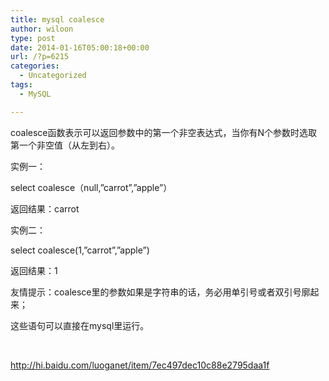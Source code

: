 ```yaml
---
title: mysql coalesce
author: wiloon
type: post
date: 2014-01-16T05:00:18+00:00
url: /?p=6215
categories:
  - Uncategorized
tags:
  - MySQL

---
```

coalesce函数表示可以返回参数中的第一个非空表达式，当你有N个参数时选取第一个非空值（从左到右）。

实例一：

select coalesce（null,&#8221;carrot&#8221;,&#8221;apple&#8221;）

返回结果：carrot

实例二：

select coalesce(1,&#8221;carrot&#8221;,&#8221;apple&#8221;)

返回结果：1

友情提示：coalesce里的参数如果是字符串的话，务必用单引号或者双引号廓起来；

这些语句可以直接在mysql里运行。

&nbsp;

http://hi.baidu.com/luoganet/item/7ec497dec10c88e2795daa1f